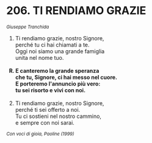 # 206. TI RENDIAMO GRAZIE

<sub><i>Giuseppe Tranchida</i></sub>
<ol>
	<li>Ti rendiamo grazie, nostro Signore,<br>
		perché tu ci hai chiamati a te.<br>
		Oggi noi siamo una grande famiglia<br>
		unita nel nome tuo.</li><br>
	<b><li type="A" value="18">E canteremo la grande speranza<br>
		che tu, Signore, ci hai messo nel cuore.<br>
		E porteremo l'annuncio più vero:<br>
		tu sei risorto e vivi con noi.</li></b><br>
	<li value="2">Ti rendiamo grazie, nostro Signore,<br>
		perché ti sei offerto a noi.<br>
		Tu ci sostieni nel nostro cammino,<br>
		e sempre con noi sarai.</li>
</ol>
<sub><i>Con voci di gioia, Paoline (1999)</i></sub>
